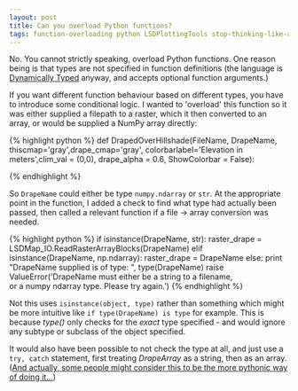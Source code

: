 ```yaml
---
layout: post
title: Can you overload Python functions?
tags: function-overloading python LSDPlottingTools stop-thinking-like-a-c++-programmer
---
```


No. You cannot strictly speaking, overload Python functions. One reason being is that types are not specified in function definitions (the language is [Dynamically Typed](http://python-history.blogspot.com/2009/02/pythons-use-of-dynamic-typing.html) anyway, and accepts optional function arguments.)

If you want different function behaviour based on different types, you have to introduce some conditional logic. I wanted to 'overload' this function so it was either supplied a filepath to a raster, which it then converted to an array, or would be supplied a NumPy array directly:

{% highlight python %}
def DrapedOverHillshade(FileName, DrapeName, thiscmap='gray',drape_cmap='gray',
                            colorbarlabel='Elevation in meters',clim_val = (0,0),
                            drape_alpha = 0.6, ShowColorbar = False):
                            
{% endhighlight %}

So `DrapeName` could either be type `numpy.ndarray` or `str`. At the appropriate point in the function, I added a check to find what type had actually been passed, then called a relevant function if a file -> array conversion was needed.

{% highlight python %}
if isinstance(DrapeName, str):
  raster_drape = LSDMap_IO.ReadRasterArrayBlocks(DrapeName)
elif isinstance(DrapeName, np.ndarray):
  raster_drape = DrapeName
else:
  print "DrapeName supplied is of type: ", type(DrapeName)
  raise ValueError('DrapeName must either be a string to a filename, \
  or a numpy ndarray type. Please try again.')
{% endhighlight %}

Not this uses `isinstance(object, type)` rather than something which might be more intuitive like `if type(DrapeName) is type` for example. This is because *type()* only checks for the *exact* type specified - and would ignore any subtype or subclass of the object specified. 

It would also have been possible to not check the type at all, and just use a `try, catch` statement, first treating *DrapeArray* as a string, then as an array. ([And actually, some people might consider this to be the more pythonic way of doing it...](http://stackoverflow.com/questions/1549801/differences-between-isinstance-and-type-in-python))
